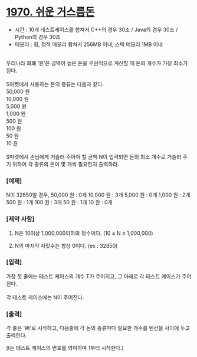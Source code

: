 # [1970. 쉬운 거스름돈](https://swexpertacademy.com/main/code/problem/problemDetail.do?problemLevel=1&problemLevel=2&problemLevel=3&contestProbId=AV5PsIl6AXIDFAUq&categoryId=AV5PsIl6AXIDFAUq&categoryType=CODE&problemTitle=1970&orderBy=PASS_RATE&selectCodeLang=ALL&select-1=3&pageSize=10&pageIndex=1)


- 시간 : 10개 테스트케이스를 합쳐서 C++의 경우 30초 / Java의 경우 30초 / Python의 경우 30초
- 메모리 : 힙, 정적 메모리 합쳐서 256MB 이내, 스택 메모리 1MB 이내
<br><br>

우리나라 화폐 ‘원’은 금액이 높은 돈을 우선적으로 계산할 때 돈의 개수가 가장 최소가 된다.
<br><br>
S마켓에서 사용하는 돈의 종류는 다음과 같다.
<br>50,000 원
<br>10,000 원
<br>5,000 원
<br>1,000 원
<br>500 원
<br>100 원
<br>50 원
<br>10 원
<br><br>
S마켓에서 손님에게 거슬러 주어야 할 금액 N이 입력되면 돈의 최소 개수로 거슬러 주기 위하여 각 종류의 돈이 몇 개씩 필요한지 출력하라.


### [예제]

N이 32850일 경우,
50,000 원 : 0개
10,000 원 : 3개
5,000 원 : 0개
1,000 원 : 2개
500 원 : 1개
100 원 : 3개
50 원 : 1개
10 원 : 0개


### [제약 사항]

1. N은 10이상 1,000,000이하의 정수이다. (10 ≤ N ≤ 1,000,000)

2. N의 마지막 자릿수는 항상 0이다. (ex : 32850)


### [입력]

가장 첫 줄에는 테스트 케이스의 개수 T가 주어지고, 그 아래로 각 테스트 케이스가 주어진다.
<br><br>
각 테스트 케이스에는 N이 주어진다.


### [출력]

각 줄은 '#t'로 시작하고, 다음줄에 각 돈의 종류마다 필요한 개수를 빈칸을 사이에 두고 출력한다.

(t는 테스트 케이스의 번호를 의미하며 1부터 시작한다.)